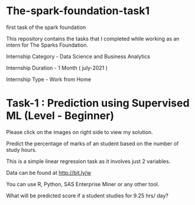 # The-spark-foundation-task1
first task of the spark foundation

This repository contains the tasks that I completed while working as an intern for The Sparks Foundation.

Internship Category - Data Science and Business Analytics

Internship Duration - 1 Month ( july-2021 )

Internship Type - Work from Home


# Task-1 : Prediction using Supervised ML (Level - Beginner)
Please click on the images on right side to view my solution.

Predict the percentage of marks of an student based on the number of study hours.

This is a simple linear regression task as it involves just 2 variables.

Data can be found at http://bit.ly/w

You can use R, Python, SAS Enterprise Miner or any other tool.

What will be predicted score if a student studies for 9.25 hrs/ day?

